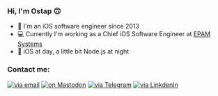 ### Hi, I'm Ostap 🙃

- 📱 I'm an iOS software engineer since 2013
- 💻 Currently I'm working as a Chief iOS Software Engineer at [EPAM Systems](https://www.epam.com)
-  iOS at day, a little bit Node.js at night  

### Contact me:
[![via email](https://img.shields.io/badge/github@austinate.me-purple?style=for-the-badge)](mailto:github@austinate.me) [![on Mastodon](https://img.shields.io/static/v1?style=for-the-badge&message=Mastodon&color=6364FF&logo=Mastodon&logoColor=FFFFFF&label=)](https://mastodon.social/@austinate)  [![via Telegram](https://img.shields.io/badge/Telegram-blue?style=for-the-badge&logo=telegram&logoColor=white)](https://t.me/austinate/) [![via LinkdenIn](https://img.shields.io/badge/LinkedIn-0077B5?style=for-the-badge&logo=linkedin&logoColor=white)](https://www.linkedin.com/in/ostap-taran/)
